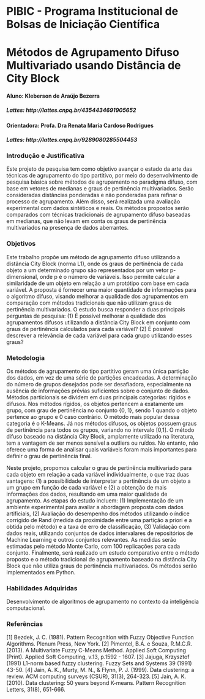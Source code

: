 # PIBIC - Programa Institucional de Bolsas de Iniciação Científica

<h1>Métodos de Agrupamento Difuso Multivariado usando Distância de City Block</h1>

<h4>Aluno: Kleberson de Araújo Bezerra 
<h5>Lattes: http://lattes.cnpq.br/4354434691905652</h5>
<h4>Orientadora: Profa. Dra Renata Maria Cardoso Rodrigues</h4> 
<h5>Lattes: http://lattes.cnpq.br/9289080285504453</h5>

<h3>Introdução e Justificativa</h3>
  Este projeto de pesquisa tem como objetivo avançar o estado da arte das técnicas de agrupamento do tipo partitivo, por meio do desenvolvimento de pesquisa básica sobre métodos de agrupamento no paradigma difuso, com base em vetores de medianas e graus de pertinência multivariados. Serão consideradas distâncias ponderadas e não ponderadas para refinar o processo de agrupamento. Além disso, será realizada uma avaliação experimental com dados sintéticos e reais. Os métodos propostos serão comparados com técnicas tradicionais de agrupamento difuso baseadas em medianas, que não levam em conta os graus de pertinência multivariados na presença de dados aberrantes.

<h3>Objetivos</h3>
  Este trabalho propõe um método de agrupamento difuso utilizando a distância City Block (norma L1), onde os graus de pertinência de cada objeto a um determinado grupo são representados por um vetor p-dimensional, onde p é o número de variáveis. Isso permite calcular a similaridade de um objeto em relação a um protótipo com base em cada variável. A proposta é fornecer uma maior quantidade de informações para o algoritmo difuso, visando melhorar a qualidade dos agrupamentos em comparação com métodos tradicionais que não utilizam graus de pertinência multivariados. O estudo busca responder a duas principais perguntas de pesquisa: (1) É possível melhorar a qualidade dos agrupamentos difusos utilizando a distância City Block em conjunto com graus de pertinência calculados para cada variável? (2) É possível descrever a relevância de cada variável para cada grupo utilizando esses graus?

<h3>Metodologia</h3>
  Os métodos de agrupamento do tipo partitivo geram uma única partição dos dados, em vez de uma série de partições encadeadas. A determinação do número de grupos desejados pode ser desafiadora, especialmente na ausência de informações prévias suficientes sobre o conjunto de dados. Métodos particionais se dividem em duas principais categorias: rígidos e difusos. Nos métodos rígidos, os objetos pertencem a exatamente um grupo, com grau de pertinência no conjunto {0, 1}, sendo 1 quando o objeto pertence ao grupo e 0 caso contrário. O método mais popular dessa categoria é o K-Means. Já nos métodos difusos, os objetos possuem graus de pertinência para todos os grupos, variando no intervalo [0,1]. O método difuso baseado na distância City Block, amplamente utilizado na literatura, tem a vantagem de ser menos sensível a outliers ou ruídos. No entanto, não oferece uma forma de analisar quais variáveis foram mais importantes para definir o grau de pertinência final.

  Neste projeto, propomos calcular o grau de pertinência multivariado para cada objeto em relação a cada variável individualmente, o que traz duas vantagens: (1) a possibilidade de interpretar a pertinência de um objeto a um grupo em função de cada variável e (2) a obtenção de mais informações dos dados, resultando em uma maior qualidade de agrupamento. As etapas do estudo incluem: (1) Implementação de um ambiente experimental para avaliar a abordagem proposta com dados artificiais, (2) Avaliação do desempenho dos métodos utilizando o índice corrigido de Rand (medida da proximidade entre uma partição a priori e a obtida pelo método) e a taxa de erro de classificação, (3) Validação com dados reais, utilizando conjuntos de dados intervalares de repositórios de Machine Learning e outros conjuntos relevantes. As medidas serão estimadas pelo método Monte Carlo, com 100 replicações para cada conjunto. Finalmente, será realizado um estudo comparativo entre o método proposto e o método tradicional de agrupamento baseado na distância City Block que não utiliza graus de pertinência multivariados. Os métodos serão implementados em Python.

<h3>Habilidades Adquiridas</h3>
Desenvolvimento de algoritmos de agrupamento no contexto da inteligência computacional.

<h3>Referências</h3>
[1] Bezdek, J. C. (1981). Pattern Recognition with Fuzzy Objective Function Algorithms. Plenum Press, New York. [2] Pimentel, B.A. e Souza, R.M.C.R. (2013). A Multivariate Fuzzy C-Means Method. Applied Soft Computing (Print). Applied Soft Computing, v.13, p.1592 - 1607. [3] Jajuga, Krzysztof (1991) L1-norm based fuzzy clustering. Fuzzy Sets and Systems 39 (1991) 43-50. [4] Jain, A. K., Murty, M. N., & Flynn, P. J. (1999). Data clustering: a review. ACM computing surveys (CSUR), 31(3), 264-323. [5] Jain, A. K. (2010). Data clustering: 50 years beyond K-means. Pattern Recognition Letters, 31(8), 651-666.



